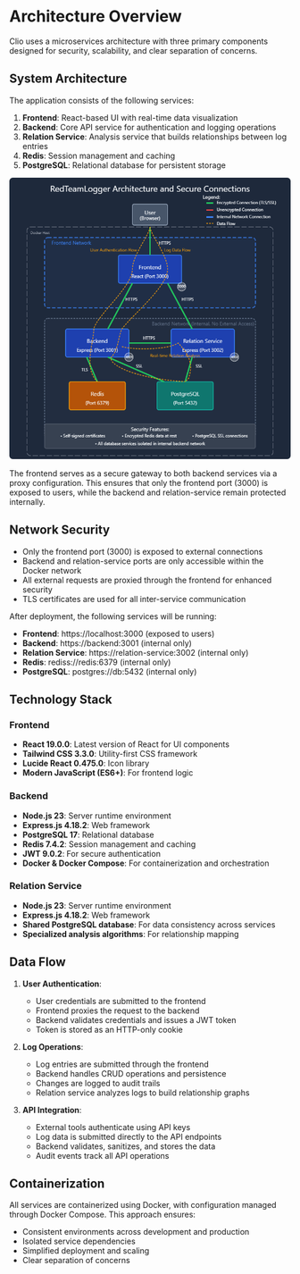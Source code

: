 # Architecture Overview

Clio uses a microservices architecture with three primary components designed for security, scalability, and clear separation of concerns.

## System Architecture

The application consists of the following services:

1. **Frontend**: React-based UI with real-time data visualization
2. **Backend**: Core API service for authentication and logging operations
3. **Relation Service**: Analysis service that builds relationships between log entries
4. **Redis**: Session management and caching
5. **PostgreSQL**: Relational database for persistent storage

![Service Connections](../images/service_connections.png)

The frontend serves as a secure gateway to both backend services via a proxy configuration. This ensures that only the frontend port (3000) is exposed to users, while the backend and relation-service remain protected internally.

## Network Security

- Only the frontend port (3000) is exposed to external connections
- Backend and relation-service ports are only accessible within the Docker network
- All external requests are proxied through the frontend for enhanced security
- TLS certificates are used for all inter-service communication

After deployment, the following services will be running:

- **Frontend**: https://localhost:3000 (exposed to users)
- **Backend**: https://backend:3001 (internal only)
- **Relation Service**: https://relation-service:3002 (internal only)
- **Redis**: rediss://redis:6379 (internal only)
- **PostgreSQL**: postgres://db:5432 (internal only)

## Technology Stack

### Frontend
- **React 19.0.0**: Latest version of React for UI components
- **Tailwind CSS 3.3.0**: Utility-first CSS framework
- **Lucide React 0.475.0**: Icon library
- **Modern JavaScript (ES6+)**: For frontend logic

### Backend
- **Node.js 23**: Server runtime environment
- **Express.js 4.18.2**: Web framework
- **PostgreSQL 17**: Relational database
- **Redis 7.4.2**: Session management and caching
- **JWT 9.0.2**: For secure authentication
- **Docker & Docker Compose**: For containerization and orchestration

### Relation Service
- **Node.js 23**: Server runtime environment
- **Express.js 4.18.2**: Web framework
- **Shared PostgreSQL database**: For data consistency across services
- **Specialized analysis algorithms**: For relationship mapping

## Data Flow

1. **User Authentication**:
   - User credentials are submitted to the frontend
   - Frontend proxies the request to the backend
   - Backend validates credentials and issues a JWT token
   - Token is stored as an HTTP-only cookie

2. **Log Operations**:
   - Log entries are submitted through the frontend
   - Backend handles CRUD operations and persistence
   - Changes are logged to audit trails
   - Relation service analyzes logs to build relationship graphs

3. **API Integration**:
   - External tools authenticate using API keys
   - Log data is submitted directly to the API endpoints
   - Backend validates, sanitizes, and stores the data
   - Audit events track all API operations

## Containerization

All services are containerized using Docker, with configuration managed through Docker Compose. This approach ensures:

- Consistent environments across development and production
- Isolated service dependencies
- Simplified deployment and scaling
- Clear separation of concerns